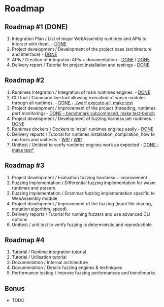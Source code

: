 # Roadmap

## Roadmap #1 (DONE)

1. Integration Plan / List of major WebAssembly runtimes and APIs to interact with them. - [DONE](INTEGRATION.md)
2. Project development / Development of the project base (architecture and interface) - [DONE](../warf/src/main.rs)
3. APIs / Creation of integration APIs + documentation - [DONE](../warf/targets/src/lib.rs) / [DONE](how_to_add_new_fuzz_target.md)
4. Delivery report / Tutorial for project installation and testings - [DONE](../README.md#quick-start)

## Roadmap #2

1.	Runtimes Integration / Integration of main runtimes engines. - [DONE](../warf/targets/src/lib.rs)
2.	CLI tool / Command line tool allowing execution of wasm modules through all runtimes. - [DONE - ./warf execute-all, make test](../warf/src/main.rs)
3.	Project development / Improvement of the project (threading, runtimes perf monitoring) - [DONE - benchmark subcommand, make test-bench](../warf/src/main.rs)
4.	Project development / Development of fuzzing harness per runtimes. - [DONE](../warf/targets/src/)
5.	Runtimes dockers / Dockers to install runtimes engines easily - [DONE](../Dockerfile)
6.	Delivery reports / Tutorial for runtimes installation, compilation, how to run tools and unittests - [WIP](../README.md) / [WIP](../docs/)
7.	Unittest / Unittest to verify runtimes engines work as expected - [DONE - make test\*](../warf/Makefile)

## Roadmap #3

1.	Project development	/ Evaluation fuzzing hardness + improvement
2.	Fuzzing Implementation / Differential fuzzing implementation for wasm runtimes and parsers.
3.	Fuzzing Implementation / Grammar fuzzing implementation specific to WebAssembly module
4.	Project development / Improvement of the fuzzing (input file sharing, mutation algorithm, speed).
5.	Delivery reports / Tutorial for running fuzzers and use advanced CLI options
6.	Unittest / unit test to verify fuzzing is deterministic and reproductible

## Roadmap #4

1.	Tutorial / Runtime integration tutorial
2.	Tutorial / Utilisation tutorial
3.	Documentation / Internal architecture
4.	Documentation / Details fuzzing engines & techniques
5.	Performance testing / Improve fuzzing performances and benchmarks

## Bonus

- TODO
